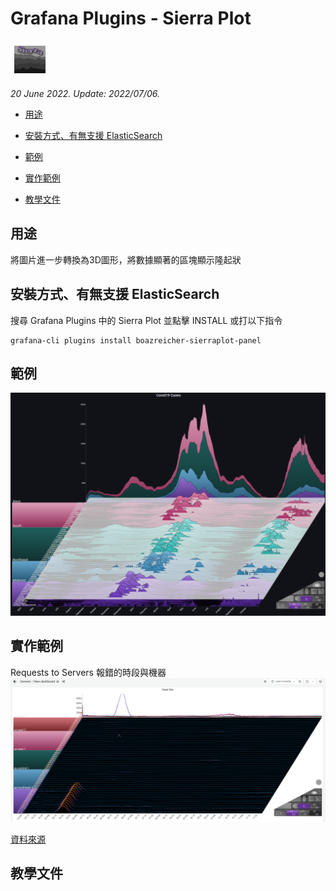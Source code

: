 # Grafana Plugins - Sierra Plot 

![img](Sierra_Plot_icon.png)

*20 June 2022. Update: 2022/07/06.*

* [用途](#use)

* [安裝方式、有無支援 ElasticSearch](#install)

* [範例](#example)

* [實作範例](#do_example)

* [教學文件](#teach)

<h2 id="use">用途</h2>

將圖片進一步轉換為3D圖形，將數據顯著的區塊顯示隆起狀

<h2 id="install">安裝方式、有無支援 ElasticSearch</h2>

搜尋 Grafana Plugins 中的 Sierra Plot 並點擊 INSTALL 或打以下指令

    grafana-cli plugins install boazreicher-sierraplot-panel

<h2 id="example">範例</h2>

![img](Sierra_Plot.png)

<h2 id="do_example">實作範例</h2>

Requests to Servers 報錯的時段與機器
![img](sierra_plot_sample1.png)

[資料來源](https://raw.githubusercontent.com/boazreicher/sierra-plot/main/examples/data/test_servers.csv)

<h2 id="teach">教學文件</h2>

